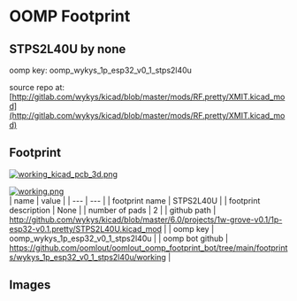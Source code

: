 # OOMP Footprint  
## STPS2L40U  by none  
  
oomp key: oomp_wykys_1p_esp32_v0_1_stps2l40u  
  
source repo at: [http://gitlab.com/wykys/kicad/blob/master/mods/RF.pretty/XMIT.kicad_mod](http://gitlab.com/wykys/kicad/blob/master/mods/RF.pretty/XMIT.kicad_mod)  
## Footprint  
  
[![working_kicad_pcb_3d.png](working_kicad_pcb_3d_600.png)](working_kicad_pcb_3d.png)  
  
[![working.png](working_600.png)](working.png)  
| name | value | 
| --- | --- | 
| footprint name | STPS2L40U | 
| footprint description | None | 
| number of pads | 2 | 
| github path | http://github.com/wykys/kicad/blob/master/6.0/projects/1w-grove-v0.1/1p-esp32-v0.1.pretty/STPS2L40U.kicad_mod | 
| oomp key | oomp_wykys_1p_esp32_v0_1_stps2l40u | 
| oomp bot github | https://github.com/oomlout/oomlout_oomp_footprint_bot/tree/main/footprints/wykys_1p_esp32_v0_1_stps2l40u/working | 
## Images  
